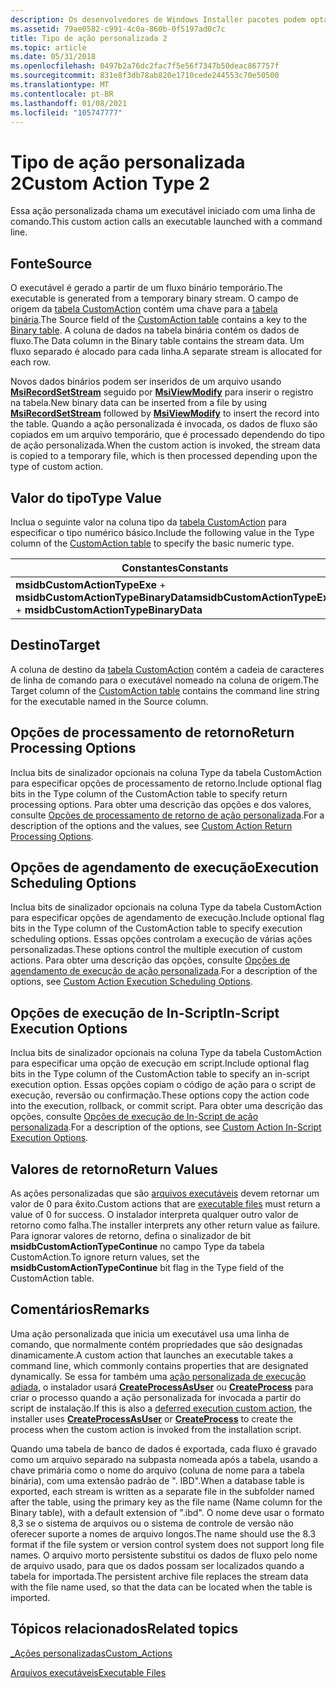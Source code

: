 ```yaml
---
description: Os desenvolvedores de Windows Installer pacotes podem optar por usar um tipo de ação personalizada 2 quando as ações padrão são insuficientes para executar a instalação.
ms.assetid: 79ae0582-c991-4c0a-860b-0f5197ad0c7c
title: Tipo de ação personalizada 2
ms.topic: article
ms.date: 05/31/2018
ms.openlocfilehash: 0497b2a76dc2fac7f5e56f7347b50deac867757f
ms.sourcegitcommit: 831e8f3db78ab820e1710cede244553c70e50500
ms.translationtype: MT
ms.contentlocale: pt-BR
ms.lasthandoff: 01/08/2021
ms.locfileid: "105747777"
---
```

# <a name="custom-action-type-2"></a><span data-ttu-id="c1394-103">Tipo de ação personalizada 2</span><span class="sxs-lookup"><span data-stu-id="c1394-103">Custom Action Type 2</span></span>

<span data-ttu-id="c1394-104">Essa ação personalizada chama um executável iniciado com uma linha de comando.</span><span class="sxs-lookup"><span data-stu-id="c1394-104">This custom action calls an executable launched with a command line.</span></span>

## <a name="source"></a><span data-ttu-id="c1394-105">Fonte</span><span class="sxs-lookup"><span data-stu-id="c1394-105">Source</span></span>

<span data-ttu-id="c1394-106">O executável é gerado a partir de um fluxo binário temporário.</span><span class="sxs-lookup"><span data-stu-id="c1394-106">The executable is generated from a temporary binary stream.</span></span> <span data-ttu-id="c1394-107">O campo de origem da [tabela CustomAction](customaction-table.md) contém uma chave para a [tabela binária](binary-table.md).</span><span class="sxs-lookup"><span data-stu-id="c1394-107">The Source field of the [CustomAction table](customaction-table.md) contains a key to the [Binary table](binary-table.md).</span></span> <span data-ttu-id="c1394-108">A coluna de dados na tabela binária contém os dados de fluxo.</span><span class="sxs-lookup"><span data-stu-id="c1394-108">The Data column in the Binary table contains the stream data.</span></span> <span data-ttu-id="c1394-109">Um fluxo separado é alocado para cada linha.</span><span class="sxs-lookup"><span data-stu-id="c1394-109">A separate stream is allocated for each row.</span></span>

<span data-ttu-id="c1394-110">Novos dados binários podem ser inseridos de um arquivo usando [**MsiRecordSetStream**](/windows/desktop/api/Msiquery/nf-msiquery-msirecordsetstreama) seguido por [**MsiViewModify**](/windows/desktop/api/Msiquery/nf-msiquery-msiviewmodify) para inserir o registro na tabela.</span><span class="sxs-lookup"><span data-stu-id="c1394-110">New binary data can be inserted from a file by using [**MsiRecordSetStream**](/windows/desktop/api/Msiquery/nf-msiquery-msirecordsetstreama) followed by [**MsiViewModify**](/windows/desktop/api/Msiquery/nf-msiquery-msiviewmodify) to insert the record into the table.</span></span> <span data-ttu-id="c1394-111">Quando a ação personalizada é invocada, os dados de fluxo são copiados em um arquivo temporário, que é processado dependendo do tipo de ação personalizada.</span><span class="sxs-lookup"><span data-stu-id="c1394-111">When the custom action is invoked, the stream data is copied to a temporary file, which is then processed depending upon the type of custom action.</span></span>

## <a name="type-value"></a><span data-ttu-id="c1394-112">Valor do tipo</span><span class="sxs-lookup"><span data-stu-id="c1394-112">Type Value</span></span>

<span data-ttu-id="c1394-113">Inclua o seguinte valor na coluna tipo da [tabela CustomAction](customaction-table.md) para especificar o tipo numérico básico.</span><span class="sxs-lookup"><span data-stu-id="c1394-113">Include the following value in the Type column of the [CustomAction table](customaction-table.md) to specify the basic numeric type.</span></span>



| <span data-ttu-id="c1394-114">Constantes</span><span class="sxs-lookup"><span data-stu-id="c1394-114">Constants</span></span>                                                          | <span data-ttu-id="c1394-115">Hexadecimal</span><span class="sxs-lookup"><span data-stu-id="c1394-115">Hexadecimal</span></span> | <span data-ttu-id="c1394-116">Decimal</span><span class="sxs-lookup"><span data-stu-id="c1394-116">Decimal</span></span> |
|--------------------------------------------------------------------|-------------|---------|
| <span data-ttu-id="c1394-117">**msidbCustomActionTypeExe**  +  **msidbCustomActionTypeBinaryData**</span><span class="sxs-lookup"><span data-stu-id="c1394-117">**msidbCustomActionTypeExe** + **msidbCustomActionTypeBinaryData**</span></span> | <span data-ttu-id="c1394-118">0x002</span><span class="sxs-lookup"><span data-stu-id="c1394-118">0x002</span></span>       | <span data-ttu-id="c1394-119">2</span><span class="sxs-lookup"><span data-stu-id="c1394-119">2</span></span>       |



 

## <a name="target"></a><span data-ttu-id="c1394-120">Destino</span><span class="sxs-lookup"><span data-stu-id="c1394-120">Target</span></span>

<span data-ttu-id="c1394-121">A coluna de destino da [tabela CustomAction](customaction-table.md) contém a cadeia de caracteres de linha de comando para o executável nomeado na coluna de origem.</span><span class="sxs-lookup"><span data-stu-id="c1394-121">The Target column of the [CustomAction table](customaction-table.md) contains the command line string for the executable named in the Source column.</span></span>

## <a name="return-processing-options"></a><span data-ttu-id="c1394-122">Opções de processamento de retorno</span><span class="sxs-lookup"><span data-stu-id="c1394-122">Return Processing Options</span></span>

<span data-ttu-id="c1394-123">Inclua bits de sinalizador opcionais na coluna Type da tabela CustomAction para especificar opções de processamento de retorno.</span><span class="sxs-lookup"><span data-stu-id="c1394-123">Include optional flag bits in the Type column of the CustomAction table to specify return processing options.</span></span> <span data-ttu-id="c1394-124">Para obter uma descrição das opções e dos valores, consulte [Opções de processamento de retorno de ação personalizada](custom-action-return-processing-options.md).</span><span class="sxs-lookup"><span data-stu-id="c1394-124">For a description of the options and the values, see [Custom Action Return Processing Options](custom-action-return-processing-options.md).</span></span>

## <a name="execution-scheduling-options"></a><span data-ttu-id="c1394-125">Opções de agendamento de execução</span><span class="sxs-lookup"><span data-stu-id="c1394-125">Execution Scheduling Options</span></span>

<span data-ttu-id="c1394-126">Inclua bits de sinalizador opcionais na coluna Type da tabela CustomAction para especificar opções de agendamento de execução.</span><span class="sxs-lookup"><span data-stu-id="c1394-126">Include optional flag bits in the Type column of the CustomAction table to specify execution scheduling options.</span></span> <span data-ttu-id="c1394-127">Essas opções controlam a execução de várias ações personalizadas.</span><span class="sxs-lookup"><span data-stu-id="c1394-127">These options control the multiple execution of custom actions.</span></span> <span data-ttu-id="c1394-128">Para obter uma descrição das opções, consulte [Opções de agendamento de execução de ação personalizada](custom-action-execution-scheduling-options.md).</span><span class="sxs-lookup"><span data-stu-id="c1394-128">For a description of the options, see [Custom Action Execution Scheduling Options](custom-action-execution-scheduling-options.md).</span></span>

## <a name="in-script-execution-options"></a><span data-ttu-id="c1394-129">Opções de execução de In-Script</span><span class="sxs-lookup"><span data-stu-id="c1394-129">In-Script Execution Options</span></span>

<span data-ttu-id="c1394-130">Inclua bits de sinalizador opcionais na coluna Type da tabela CustomAction para especificar uma opção de execução em script.</span><span class="sxs-lookup"><span data-stu-id="c1394-130">Include optional flag bits in the Type column of the CustomAction table to specify an in-script execution option.</span></span> <span data-ttu-id="c1394-131">Essas opções copiam o código de ação para o script de execução, reversão ou confirmação.</span><span class="sxs-lookup"><span data-stu-id="c1394-131">These options copy the action code into the execution, rollback, or commit script.</span></span> <span data-ttu-id="c1394-132">Para obter uma descrição das opções, consulte [Opções de execução de In-Script de ação personalizada](custom-action-in-script-execution-options.md).</span><span class="sxs-lookup"><span data-stu-id="c1394-132">For a description of the options, see [Custom Action In-Script Execution Options](custom-action-in-script-execution-options.md).</span></span>

## <a name="return-values"></a><span data-ttu-id="c1394-133">Valores de retorno</span><span class="sxs-lookup"><span data-stu-id="c1394-133">Return Values</span></span>

<span data-ttu-id="c1394-134">As ações personalizadas que são [arquivos executáveis](executable-files.md) devem retornar um valor de 0 para êxito.</span><span class="sxs-lookup"><span data-stu-id="c1394-134">Custom actions that are [executable files](executable-files.md) must return a value of 0 for success.</span></span> <span data-ttu-id="c1394-135">O instalador interpreta qualquer outro valor de retorno como falha.</span><span class="sxs-lookup"><span data-stu-id="c1394-135">The installer interprets any other return value as failure.</span></span> <span data-ttu-id="c1394-136">Para ignorar valores de retorno, defina o sinalizador de bit **msidbCustomActionTypeContinue** no campo Type da tabela CustomAction.</span><span class="sxs-lookup"><span data-stu-id="c1394-136">To ignore return values, set the **msidbCustomActionTypeContinue** bit flag in the Type field of the CustomAction table.</span></span>

## <a name="remarks"></a><span data-ttu-id="c1394-137">Comentários</span><span class="sxs-lookup"><span data-stu-id="c1394-137">Remarks</span></span>

<span data-ttu-id="c1394-138">Uma ação personalizada que inicia um executável usa uma linha de comando, que normalmente contém propriedades que são designadas dinamicamente.</span><span class="sxs-lookup"><span data-stu-id="c1394-138">A custom action that launches an executable takes a command line, which commonly contains properties that are designated dynamically.</span></span> <span data-ttu-id="c1394-139">Se essa for também uma [ação personalizada de execução adiada](deferred-execution-custom-actions.md), o instalador usará [**CreateProcessAsUser**](/windows/desktop/api/processthreadsapi/nf-processthreadsapi-createprocessasusera) ou [**CreateProcess**](/windows/desktop/api/processthreadsapi/nf-processthreadsapi-createprocessa) para criar o processo quando a ação personalizada for invocada a partir do script de instalação.</span><span class="sxs-lookup"><span data-stu-id="c1394-139">If this is also a [deferred execution custom action](deferred-execution-custom-actions.md), the installer uses [**CreateProcessAsUser**](/windows/desktop/api/processthreadsapi/nf-processthreadsapi-createprocessasusera) or [**CreateProcess**](/windows/desktop/api/processthreadsapi/nf-processthreadsapi-createprocessa) to create the process when the custom action is invoked from the installation script.</span></span>

<span data-ttu-id="c1394-140">Quando uma tabela de banco de dados é exportada, cada fluxo é gravado como um arquivo separado na subpasta nomeada após a tabela, usando a chave primária como o nome do arquivo (coluna de nome para a tabela binária), com uma extensão padrão de ". IBD".</span><span class="sxs-lookup"><span data-stu-id="c1394-140">When a database table is exported, each stream is written as a separate file in the subfolder named after the table, using the primary key as the file name (Name column for the Binary table), with a default extension of ".ibd".</span></span> <span data-ttu-id="c1394-141">O nome deve usar o formato 8,3 se o sistema de arquivos ou o sistema de controle de versão não oferecer suporte a nomes de arquivo longos.</span><span class="sxs-lookup"><span data-stu-id="c1394-141">The name should use the 8.3 format if the file system or version control system does not support long file names.</span></span> <span data-ttu-id="c1394-142">O arquivo morto persistente substitui os dados de fluxo pelo nome de arquivo usado, para que os dados possam ser localizados quando a tabela for importada.</span><span class="sxs-lookup"><span data-stu-id="c1394-142">The persistent archive file replaces the stream data with the file name used, so that the data can be located when the table is imported.</span></span>

## <a name="related-topics"></a><span data-ttu-id="c1394-143">Tópicos relacionados</span><span class="sxs-lookup"><span data-stu-id="c1394-143">Related topics</span></span>

<dl> <dt>

[<span data-ttu-id="c1394-144">\_Ações personalizadas</span><span class="sxs-lookup"><span data-stu-id="c1394-144">Custom\_Actions</span></span>](custom-actions.md)
</dt> <dt>

[<span data-ttu-id="c1394-145">Arquivos executáveis</span><span class="sxs-lookup"><span data-stu-id="c1394-145">Executable Files</span></span>](executable-files.md)
</dt> </dl>

 

 
